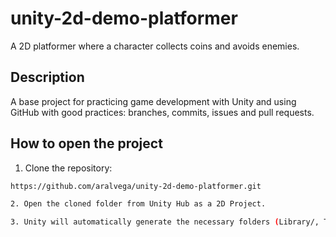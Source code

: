 # unity-2d-demo-platformer
A 2D platformer where a character collects coins and avoids enemies.

## Description
A base project for practicing game development with Unity and using GitHub with good practices: branches, commits, issues and pull requests.

## How to open the project
1. Clone the repository:
```bash
https://github.com/aralvega/unity-2d-demo-platformer.git

2. Open the cloned folder from Unity Hub as a 2D Project.

3. Unity will automatically generate the necessary folders (Library/, Temp/, etc.).
